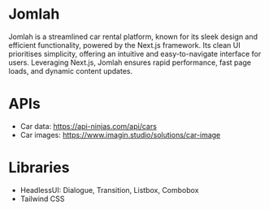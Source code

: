 # Jomlah
Jomlah is a streamlined car rental platform, known for its sleek design and efficient functionality, powered by the Next.js framework. Its clean UI prioritises simplicity, offering an intuitive and easy-to-navigate interface for users. Leveraging Next.js, Jomlah ensures rapid performance, fast page loads, and dynamic content updates.

# APIs
- Car data: https://api-ninjas.com/api/cars
- Car images: https://www.imagin.studio/solutions/car-image

# Libraries
- HeadlessUI: Dialogue, Transition, Listbox, Combobox  
- Tailwind CSS